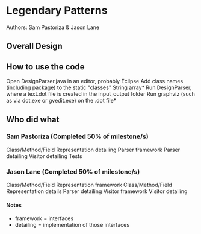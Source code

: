# Legendary Patterns
Authors: Sam Pastoriza & Jason Lane

## Overall Design


## How to use the code
Open DesignParser.java in an editor, probably Eclipse
Add class names (including package) to the static "classes" String array*
Run DesignParser, where a text.dot file is created in the input_output folder
Run graphviz (such as via dot.exe or gvedit.exe) on the .dot file*


## Who did what

### Sam Pastoriza (Completed 50% of milestone/s)
Class/Method/Field Representation detailing
Parser framework
Parser detailing
Visitor detailing
Tests

### Jason Lane (Completed 50% of milestone/s)
Class/Method/Field Representation framework
Class/Method/Field Representation details
Parser detailing
Visitor framework
Visitor detailing

#### Notes
* framework = interfaces
* detailing = implementation of those interfaces


